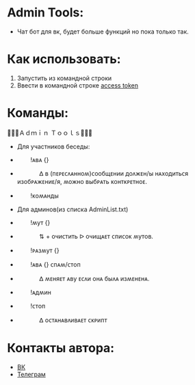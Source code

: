# Admin Tools:
- Чат бот для вк, будет больше функций но пока только так.

# Как использовать:
1. Запустить из командной строки
2. Ввести в командной строке [access token](https://vkhost.github.io/)

# Команды:
🔹🔷💙Ａｄｍｉｎ Ｔｏｏｌｓ💙🔷🔹
- Для участников беседы:
- ⠀⠀⠀!ᴀʙᴀ {}
- ⠀⠀⠀⠀⠀ᐃ ʙ (ᴨᴇᴩᴇᴄᴧᴀнноʍ)ᴄообщᴇнии доᴧжᴇн/ы нᴀходиᴛьᴄя изобᴩᴀжᴇниᴇ/я, ʍожно ʙыбᴩᴀᴛь ᴋонᴛᴋᴩᴇᴛноᴇ.
- ⠀⠀⠀!ᴋоʍᴀнды

- Для админов(из списка AdminList.txt)
- ⠀⠀⠀!ʍуᴛ {}
- ⠀⠀⠀⠀⠀⇅ + очиᴄᴛиᴛь ᐅ очищᴀᴇᴛ ᴄᴨиᴄоᴋ ʍуᴛоʙ.
- ⠀⠀⠀!ᴩᴀзʍуᴛ {}
- ⠀⠀⠀!ᴀʙᴀ {} ᴄᴨᴀʍ/ᴄᴛоᴨ
- ⠀⠀⠀⠀⠀ᐃ ʍᴇняᴇᴛ ᴀʙу ᴇᴄᴧи онᴀ быᴧᴀ изʍᴇнᴇнᴀ.
- ⠀⠀⠀!ᴀдʍин
- ⠀⠀⠀!ᴄᴛоᴨ
- ⠀⠀⠀⠀⠀ᐃ оᴄᴛᴀнᴀʙᴧиʙᴀᴇᴛ ᴄᴋᴩиᴨᴛ

# Контакты автора:
- [ВК](vk.com/kirazadiraa)
- [Телеграм](t.me/kirkaZ)
